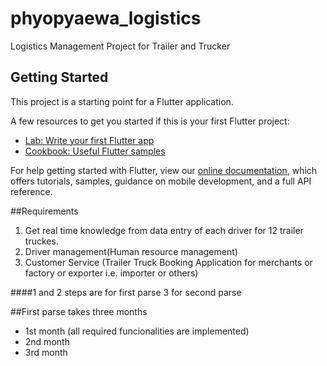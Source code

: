 # phyopyaewa_logistics

Logistics Management Project for Trailer and Trucker

## Getting Started

This project is a starting point for a Flutter application.

A few resources to get you started if this is your first Flutter project:

- [Lab: Write your first Flutter app](https://flutter.dev/docs/get-started/codelab)
- [Cookbook: Useful Flutter samples](https://flutter.dev/docs/cookbook)

For help getting started with Flutter, view our
[online documentation](https://flutter.dev/docs), which offers tutorials,
samples, guidance on mobile development, and a full API reference.


##Requirements

1. Get real time knowledge from data entry of each driver for 12 trailer truckes.
2. Driver management(Human resource management)
3. Customer Service (Trailer Truck Booking Application for merchants or factory or exporter i.e. importer or others)

####1 and 2 steps are for first parse 3 for second parse

##First parse takes three months
- 1st month (all required funcionalities are implemented) 
- 2nd month
- 3rd month


